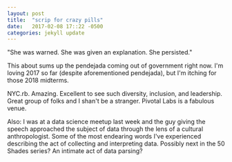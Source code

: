 ```yaml
---
layout: post
title:  "scrip for crazy pills"
date:   2017-02-08 17::22 -0500
categories: jekyll update
---
```


"She was warned. She was given an explanation. She persisted."

This about sums up the pendejada coming out of government right now. I'm 
loving 2017 so far (despite aforementioned pendejada), but I'm itching 
for those 2018 midterms. 

NYC.rb. Amazing. Excellent to see such diversity, inclusion, and leadership.
Great group of folks and I shan't be a stranger. Pivotal Labs is a fabulous
venue. 

Also: I was at a data science meetup last week and the guy giving the speech
approached the subject of data through the lens of a cultural anthropologist.
Some of the most endearing words I've experienced describing the act of collecting
and interpreting data. Possibly next in the 50 Shades series? An intimate act
of data parsing?

